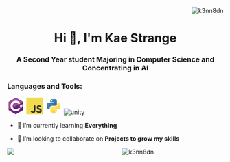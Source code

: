 <p align="right" > <img src="https://komarev.com/ghpvc/?username=k3nn8dn&label=Profile%20views&color=0e75b6&style=flat" alt="k3nn8dn" /> </p>
<h1 align="center" >Hi 👋, I'm Kae Strange</h1>
<h3 align="center">A Second Year student Majoring in Computer Science and Concentrating in AI</h3>

<h3 align="left" >Languages and Tools:</h3>
<p align="left"> 
  <a> <img src="https://raw.githubusercontent.com/devicons/devicon/master/icons/csharp/csharp-original.svg" alt="csharp" width="40" height="40"/> </a> 
  <a> <img src="https://raw.githubusercontent.com/devicons/devicon/master/icons/javascript/javascript-original.svg" alt="javascript" width="40" height="40"/> </a> 
  <a> <img src="https://raw.githubusercontent.com/devicons/devicon/master/icons/python/python-original.svg" alt="python" width="40" height="40"/> </a> 
  <a> <img src="https://www.vectorlogo.zone/logos/unity3d/unity3d-icon.svg" alt="unity" width="40" height="40"/> </a> </p> 

- 🌱 I’m currently learning **Everything**

- 👯 I’m looking to collaborate on **Projects to grow my skills**


<p > 
<img align="left"  width="45%" src="https://github-readme-stats.vercel.app/api?username=K3nn8DN&show_icons=true&theme=tokyonight" />
<img align="right" width="47%" src="https://github-readme-streak-stats.herokuapp.com/?user=K3nn8DN&theme=tokyonight" alt="k3nn8dn" />    
</p>
&nbsp;



